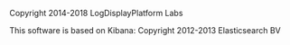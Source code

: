 
Copyright 2014-2018 LogDisplayPlatform Labs

This software is based on Kibana: 
Copyright 2012-2013 Elasticsearch BV

